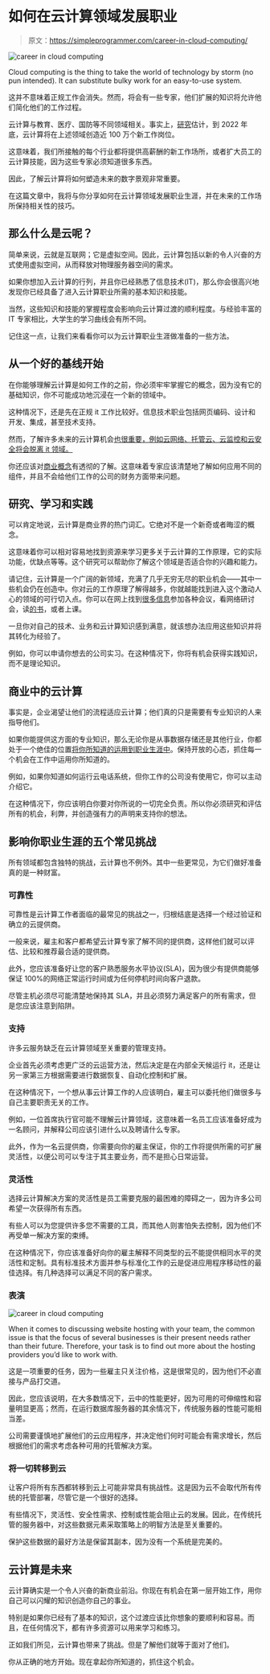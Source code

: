 # 如何在云计算领域发展职业

> 原文：<https://simpleprogrammer.com/career-in-cloud-computing/>

![career in cloud computing](img/e85979fae1f2d2949950bf639fb8130b.png)

Cloud computing is the thing to take the world of technology by storm (no pun intended). It can substitute bulky work for an easy-to-use system.

这并不意味着正规工作会消失。然而，将会有一些专家，他们扩展的知识将允许他们简化他们的工作过程。

云计算与教育、医疗、国防等不同领域相关。事实上，[研究](https://www.thehindu.com/business/one-million-cloud-computing-jobs-to-be-created-by-2022-in-india-report/article25577779.ece)估计，到 2022 年底，云计算将在上述领域创造近 100 万个新工作岗位。

这意味着，我们所接触的每个行业都将提供高薪酬的新工作场所，或者扩大员工的云计算技能，因为这些专家必须知道很多东西。

因此，了解云计算将如何塑造未来的数字景观非常重要。

在这篇文章中，我将与你分享如何在云计算领域发展职业生涯，并在未来的工作场所保持相关性的技巧。

## 那么什么是云呢？

简单来说，云就是互联网；它是虚拟空间。因此，云计算包括以新的令人兴奋的方式使用虚拟空间，从而释放对物理服务器空间的需求。

如果你想加入云计算的行列，并且你已经熟悉了信息技术(IT)，那么你会很高兴地发现你已经具备了进入云计算职业所需的基本知识和技能。

当然，这些知识和技能的掌握程度会影响向云计算过渡的顺利程度。与经验丰富的 IT 专家相比，大学生的学习曲线会有所不同。

记住这一点，让我们来看看你可以为云计算职业生涯做准备的一些方法。

## 从一个好的基线开始

在你能够理解云计算是如何工作的之前，你必须牢牢掌握它的概念，因为没有它的基础知识，你不可能成功地沉浸在一个新的领域中。

这种情况下，还是先在正规 it 工作比较好。信息技术职业包括网页编码、设计和开发、集成，甚至技术支持。

然而，了解许多未来的云计算机会[也很重要，例如云网络、托管云、云监控和云安全将会脱离 it 领域。](https://www.channelpronetwork.com/article/hottest-new-opportunities-cloud-computing)

你还应该对[商业概念](https://www.lifewire.com/what-is-cloud-computing-817770)有透彻的了解。这意味着专家应该清楚地了解如何应用不同的组件，并且不会给他们工作的公司的财务方面带来问题。

## 研究、学习和实践

可以肯定地说，云计算是商业界的热门词汇。它绝对不是一个新奇或者晦涩的概念。

这意味着你可以相对容易地找到资源来学习更多关于云计算的工作原理，它的实际功能，优缺点等等。这个研究可以帮助你了解这个领域是否适合你的兴趣和能力。

请记住，云计算是一个广阔的新领域，充满了几乎无穷无尽的职业机会——其中一些机会仍在创造中。你对云的工作原理了解得越多，你就越能找到进入这个激动人心的领域的可行切入点。你可以在网上找到[很多信息](https://simpleprogrammer.com/cloud-computing-skills/)参加各种会议，看网络研讨会，读[的书](http://www.amazon.com/exec/obidos/ASIN/B00CM9V7Q8/makithecompsi-20)，或者上课。

一旦你对自己的技术、业务和云计算知识感到满意，就该想办法应用这些知识并将其转化为经验了。

例如，你可以申请你想去的公司实习。在这种情况下，你将有机会获得实践知识，而不是理论知识。

## 商业中的云计算

事实是，企业渴望让他们的流程适应云计算；他们真的只是需要有专业知识的人来指导他们。

如果你能提供这方面的专业知识，那么无论你是从事数据存储还是其他行业，你都处于一个绝佳的位置[将你所知道的运用到职业生涯中](http://www.amazon.com/exec/obidos/ASIN/1934356344/makithecompsi-20)。保持开放的心态，抓住每一个机会在工作中运用你所知道的。

例如，如果你知道如何运行云电话系统，但你工作的公司没有使用它，你可以主动介绍它。

在这种情况下，你应该明白你要对你所说的一切完全负责。所以你必须研究和评估所有的机会，利弊，并创造强有力的声明来支持你的想法。

## 影响你职业生涯的五个常见挑战

所有领域都包含独特的挑战，云计算也不例外。其中一些更常见，为它们做好准备真的是一种财富。

### 可靠性

可靠性是云计算工作者面临的最常见的挑战之一，归根结底是选择一个经过验证和确立的云提供商。

一般来说，雇主和客户都希望云计算专家了解不同的提供商，这样他们就可以评估、比较和推荐最合适的提供商。

此外，您应该准备好让您的客户熟悉服务水平协议(SLA)，因为很少有提供商能够保证 100%的网络正常运行时间或为任何停机时间向客户退款。

尽管主机必须尽可能清楚地保持其 SLA，并且必须努力满足客户的所有需求，但是您应该注意到陷阱。

### 支持

许多云服务缺乏在云计算领域至关重要的管理支持。

企业首先必须考虑更广泛的云运营方法，然后决定是在内部全天候运行 it，还是让另一家第三方根据需要进行数据恢复、自动化控制和扩展。

在这种情况下，一个想从事云计算工作的人应该明白，雇主可以委托他们做很多与自己主要职责无关的工作。

例如，一位首席执行官可能不理解云计算领域，这意味着一名员工应该准备好成为一名顾问，并解释公司应该引进什么以及聘请什么专家。

此外，作为一名云提供商，你需要向你的雇主保证，你的工作将提供所需的可扩展灵活性，以便公司可以专注于其主要业务，而不是担心日常运营。

### 灵活性

选择云计算解决方案的灵活性是员工需要克服的最困难的障碍之一，因为许多公司希望一次获得所有东西。

有些人可以为您提供许多您不需要的工具，而其他人则害怕失去控制，因为他们不再受单一解决方案的束缚。

在这种情况下，你应该准备好向你的雇主解释不同类型的云不能提供相同水平的灵活性和定制。具有标准技术方面并参与标准化工作的云是促进应用程序移动性的最佳选择。有几种选择可以满足不同的客户需求。

### 表演

![career in cloud computing](img/0e2de33263f3ab68e9368528b924c068.png)

When it comes to discussing website hosting with your team, the common issue is that the focus of several businesses is their present needs rather than their future. Therefore, your task is to find out more about the hosting providers you’d like to work with.

这是一项重要的任务，因为一些雇主只关注价格，这是很常见的，因为他们不必直接与产品打交道。

因此，您应该说明，在大多数情况下，云中的性能更好，因为可用的可伸缩性和容量明显更高；然而，在运行数据库服务器的其余情况下，传统服务器的性能可能相当差。

公司需要谨慎地扩展他们的云应用程序，并决定他们何时可能会有需求增长，然后根据他们的需求考虑各种可用的托管解决方案。

### 将一切转移到云

让客户将所有东西都转移到云上可能非常具有挑战性。这是因为云不会取代所有传统的托管部署，尽管它是一个很好的选择。

有些情况下，灵活性、安全性需求、控制或性能会阻止云的发展。因此，在传统托管的服务器中，对这些数据元素采取策略上的明智方法是至关重要的。

保护这些数据的最好方法是保留其副本，因为没有一个系统是完美的。

## 云计算是未来

云计算确实是一个令人兴奋的新商业前沿。你现在有机会在第一层开始工作，用你自己可以闪耀的知识创造你自己的事业。

特别是如果你已经有了基本的知识，这个过渡应该比你想象的要顺利和容易。而且，在任何情况下，都有许多资源可以用来学习和练习。

正如我们所见，云计算也带来了挑战。但是了解他们就等于面对了他们。

你从正确的地方开始。现在拿起你所知道的，抓住这个机会。